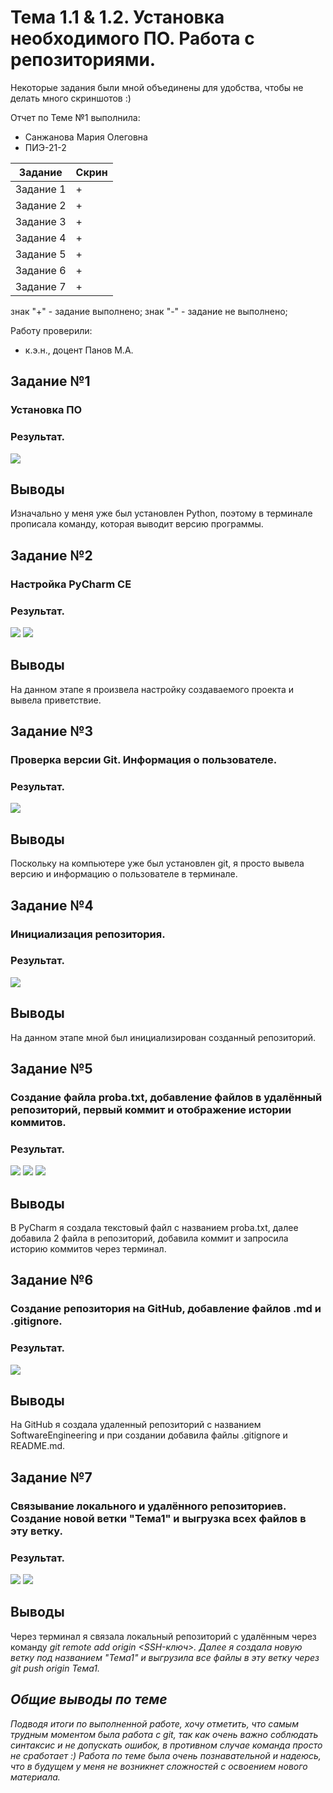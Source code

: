 # Тема 1.1 & 1.2. Установка необходимого ПО. Работа с репозиториями.
Некоторые задания были мной объединены для удобства, чтобы не делать много скриншотов :)

Отчет по Теме №1 выполнила:
- Санжанова Мария Олеговна
- ПИЭ-21-2

| Задание | Скрин |
| ------ | ------ |
| Задание 1 | + |
| Задание 2 | + |
| Задание 3 | + |
| Задание 4 | + |
| Задание 5 | + |
| Задание 6 | + |
| Задание 7 | + |

знак "+" - задание выполнено; знак "-" - задание не выполнено;

Работу проверили:
- к.э.н., доцент Панов М.А.

## Задание №1

### Установка ПО

### Результат.
![](https://github.com/smariasssss/Engineering/blob/408374635ef4a43cf4d66fb1b0ab0a1bd6e632c6/pics/1.png)

## Выводы
Изначально у меня уже был установлен Python, поэтому в терминале прописала команду, которая выводит версию программы.

## Задание №2

### Настройка PyCharm CE

### Результат.
![](https://github.com/smariasssss/Engineering/blob/408374635ef4a43cf4d66fb1b0ab0a1bd6e632c6/pics/2.png)
![](https://github.com/smariasssss/Engineering/blob/408374635ef4a43cf4d66fb1b0ab0a1bd6e632c6/pics/3.png)

## Выводы
На данном этапе я произвела настройку создаваемого проекта и вывела приветствие.

## Задание №3

### Проверка версии Git. Информация о пользователе.

### Результат.
![](https://github.com/smariasssss/Engineering/blob/408374635ef4a43cf4d66fb1b0ab0a1bd6e632c6/pics/4.png)

## Выводы
Поскольку на компьютере уже был установлен git, я просто вывела версию и информацию о пользователе в терминале.
  
## Задание №4

### Инициализация репозитория.

### Результат.
![](https://github.com/smariasssss/Engineering/blob/408374635ef4a43cf4d66fb1b0ab0a1bd6e632c6/pics/5.png)

## Выводы
На данном этапе мной был инициализирован созданный репозиторий.

## Задание №5

### Создание файла proba.txt, добавление файлов в удалённый репозиторий, первый коммит и отображение истории коммитов.

### Результат.
![](https://github.com/smariasssss/Engineering/blob/408374635ef4a43cf4d66fb1b0ab0a1bd6e632c6/pics/6.png)
![](https://github.com/smariasssss/Engineering/blob/408374635ef4a43cf4d66fb1b0ab0a1bd6e632c6/pics/7.png)
![](https://github.com/smariasssss/Engineering/blob/408374635ef4a43cf4d66fb1b0ab0a1bd6e632c6/pics/8.png)

## Выводы
В PyCharm я создала текстовый файл с названием proba.txt, далее добавила 2 файла в репозиторий, добавила коммит и запросила историю коммитов через терминал.

## Задание №6

### Создание репозитория на GitHub, добавление файлов .md и .gitignore. 

### Результат.
![](https://github.com/smariasssss/Engineering/blob/408374635ef4a43cf4d66fb1b0ab0a1bd6e632c6/pics/11.png)

## Выводы
На GitHub я создала удаленный репозиторий с названием SoftwareEngineering и при создании добавила файлы .gitignore и README.md.

## Задание №7

### Связывание локального и удалённого репозиториев. Создание новой ветки "Тема1" и выгрузка всех файлов в эту ветку.

### Результат.
![](https://github.com/smariasssss/Engineering/blob/408374635ef4a43cf4d66fb1b0ab0a1bd6e632c6/pics/9.png)
![](https://github.com/smariasssss/Engineering/blob/408374635ef4a43cf4d66fb1b0ab0a1bd6e632c6/pics/10.png)

## Выводы
Через терминал я связала локальный репозиторий с удалённым через команду <i>git remote add origin <SSH-ключ><i>. 
Далее я создала новую ветку под названием "Тема1" и выгрузила все файлы в эту ветку через <i>git push origin Тема1<i>.

## Общие выводы по теме
Подводя итоги по выполненной работе, хочу отметить, что самым трудным моментом была работа с git, так как очень важно соблюдать синтаксис и не допускать ошибок, в противном случае команда просто не сработает :)
Работа по теме была очень познавательной и надеюсь, что в будущем у меня не возникнет сложностей с освоением нового материала.

